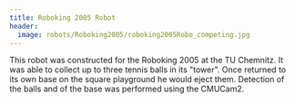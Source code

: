 ```yaml
---
title: Roboking 2005 Robot
header:
  image: robots/Roboking2005/roboking2005Robo_competing.jpg
---
```

This robot was constructed for the Roboking 2005 at the TU Chemnitz. It
was able to collect up to three tennis balls in its "tower". Once
returned to its own base on the square playground he would eject them.
Detection of the balls and of the base was performed using the CMUCam2.

